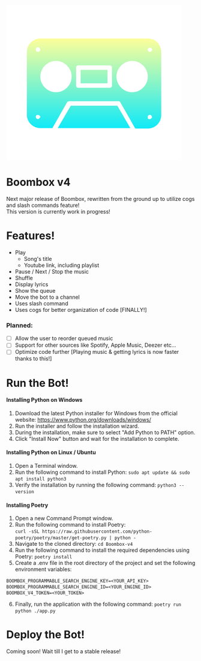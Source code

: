 ![Boombox Icon](https://raw.githubusercontent.com/lonewanderer27/Boombox-v4/master/boombox_v4_icon.png)

# Boombox v4

Next major release of Boombox, rewritten from the ground up to utilize cogs and slash commands feature!  
This version is currently work in progress!

# Features!

- Play
  - Song's title
  - Youtube link, including playlist
- Pause / Next / Stop the music
- Shuffle
- Display lyrics
- Show the queue
- Move the bot to a channel
- Uses slash command
- Uses cogs for better organization of code [FINALLY!]

### Planned:

- [ ] Allow the user to reorder queued music
- [ ] Support for other sources like Spotify, Apple Music, Deezer etc...
- [ ] Optimize code further [Playing music & getting lyrics is now faster thanks to this!]

# Run the Bot!

#### Installing Python on Windows

1. Download the latest Python installer for Windows from the official website: https://www.python.org/downloads/windows/
2. Run the installer and follow the installation wizard.
3. During the installation, make sure to select "Add Python to PATH" option.
4. Click "Install Now" button and wait for the installation to complete.

#### Installing Python on Linux / Ubuntu

1. Open a Terminal window.
2. Run the following command to install Python: `sudo apt update && sudo apt install python3`
3. Verify the installation by running the following command: `python3 --version`

#### Installing Poetry

1. Open a new Command Prompt window.
2. Run the following command to install Poetry:<br>
   `curl -sSL https://raw.githubusercontent.com/python-poetry/poetry/master/get-poetry.py | python -`
3. Navigate to the cloned directory: `cd Boombox-v4`
4. Run the following command to install the required dependencies using Poetry: `poetry install`
5. Create a .env file in the root directory of the project and set the following environment variables:<br>

```
BOOMBOX_PROGRAMMABLE_SEARCH_ENGINE_KEY=<YOUR_API_KEY>
BOOMBOX_PROGRAMMABLE_SEARCH_ENGINE_ID=<YOUR_ENGINE_ID>
BOOMBOX_V4_TOKEN=<YOUR_TOKEN>
```

6. Finally, run the application with the following command: `poetry run python ./app.py`

# Deploy the Bot!

Coming soon! Wait till I get to a stable release!
